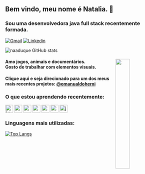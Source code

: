 
## Bem vindo, meu nome é Natalia. 🦋
### Sou uma desenvolvedora java full stack recentemente formada.


[![Gmail](https://img.shields.io/badge/Gmail-D14836?style=for-the-badge&logo=gmail&logoColor=white)](naaduque@gmail.com)
[![Linkedin](https://img.shields.io/badge/LinkedIn-0077B5?style=for-the-badge&logo=linkedin&logoColor=white)](https://www.linkedin.com/in/natalia-ferreira-duque/)

![naaduque GitHub stats](https://github-readme-stats.vercel.app/api?username=naaduque&show_icons=true&theme=radical)


<div>

  <img align="right" width="30%" src="https://i.imgur.com/34VxyW5.gif">


  
  #### <p>Amo jogos, animais e documentários. <br>Gosto de trabalhar com elementos visuais.</p>
  #### <p>

  #### <p> Clique aqui e seja direcionado para um dos meus mais recentes projetos: <a href="https://omanualdoheroi.vercel.app/" target="_blank" rel="nofollow">@omanualdoheroi</a></p>
  
  



### O que estou aprendendo recentemente:
<img align="center" alt="html" height="25" width="auto" src="https://img.shields.io/badge/HTML5-E34F26?style=for-the-badge&logo=html5&logoColor=white">
<img align="center" alt="css" height="25" width="auto" src="https://img.shields.io/badge/CSS3-1572B6?style=for-the-badge&logo=css3&logoColor=white">
<img align="center" alt="mui" height="25" width="auto" src="https://img.shields.io/badge/MUI-%230081CB.svg?style=for-the-badge&logo=material-ui&logoColor=white">
<img align="center" alt="reactjs" height="25" width="auto" src="https://img.shields.io/badge/react-%2320232a.svg?style=for-the-badge&logo=react&logoColor=%2361DAFB">
 <img align="center" alt="spring" height="25" width="auto" src="https://img.shields.io/badge/Spring-6DB33F?style=for-the-badge&logo=spring&logoColor=white">
  <img align="center" alt="mysql" height="25" width="auto" src="https://img.shields.io/badge/MySQL-00000F?style=for-the-badge&logo=mysql&logoColor=white">
  <img align="center" alt="java" height="25" width="auto" src="https://img.shields.io/badge/Java-ED8B00?style=for-the-badge&logo=java&logoColor=white">
</div>


### Linguagens mais utilizadas:
[![Top Langs](https://github-readme-stats.vercel.app/api/top-langs/?username=naaduque)](https://github.com/naaduque/github-readme-stats)
